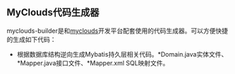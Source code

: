 ## MyClouds代码生成器

myclouds-builder是和[myclouds](https://gitee.com/osworks/MyClouds)开发平台配套使用的代码生成器。可以方便快捷的生成如下代码：
- 根据数据库结构逆向生成Mybatis持久层相关代码。*Domain.java实体文件、*Mapper.java接口文件、*Mapper.xml SQL映射文件。